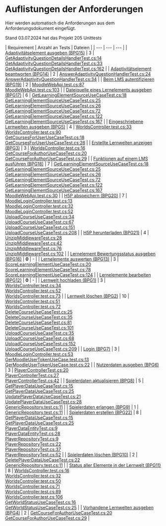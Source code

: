# Auflistungen der Anforderungen

Hier werden automatisch die Anforderungen aus dem Anforderungsdokument eingefügt.

Stand 03.07.2024 hat das Projekt 205 Unittests

[//]: # (Script-Start)
| Requirement | Anzahl an Tests | Dateien |
| --- | --- | --- |
| [Adaptivitätselement ausgeben (BPG15)](BPG15.md) | 3 | [GetAdaptivityQuestionDetailsHandlerTest.cs:14](https://github.com/ProjektAdLer/AdLerBackend/blob/main/AdLerBackend.Application.UnitTests/Adaptivity/GetAdaptivityQuestionDetailsHandlerTest.cs#L14)<br/>[GetAdaptivityQuestionDetailsHandlerTest.cs:33](https://github.com/ProjektAdLer/AdLerBackend/blob/main/AdLerBackend.Application.UnitTests/Adaptivity/GetAdaptivityQuestionDetailsHandlerTest.cs#L33)<br/>[GetAdaptivityQuestionDetailsHandlerTest.cs:162](https://github.com/ProjektAdLer/AdLerBackend/blob/main/AdLerBackend.Application.UnitTests/Adaptivity/GetAdaptivityQuestionDetailsHandlerTest.cs#L162) |
| [Adaptivitätselement beantworten (BPG14)](BPG14.md) | 2 | [AnswerAdaptivityQuestionHandlerTest.cs:24](https://github.com/ProjektAdLer/AdLerBackend/blob/main/AdLerBackend.Application.UnitTests/Adaptivity/AnswerAdaptivityQuestion/AnswerAdaptivityQuestionHandlerTest.cs#L24)<br/>[AnswerAdaptivityQuestionHandlerTest.cs:34](https://github.com/ProjektAdLer/AdLerBackend/blob/main/AdLerBackend.Application.UnitTests/Adaptivity/AnswerAdaptivityQuestion/AnswerAdaptivityQuestionHandlerTest.cs#L34) |
| [Beim LMS autentifizieren (BPG19)](BPG19.md) | 2 | [MoodleWebApi.test.cs:87](https://github.com/ProjektAdLer/AdLerBackend/blob/main/AdLerBackend.Infrastructure.UnitTests/Moodle/MoodleWebApi.test.cs#L87)<br/>[MoodleWebApi.test.cs:103](https://github.com/ProjektAdLer/AdLerBackend/blob/main/AdLerBackend.Infrastructure.UnitTests/Moodle/MoodleWebApi.test.cs#L103) |
| [Dateiquelle eines Lernelements ausgeben (BPG17)](BPG17.md) | 6 | [GetLearningElementSourceUseCaseTest.cs:18](https://github.com/ProjektAdLer/AdLerBackend/blob/main/AdLerBackend.Application.UnitTests/LearningElements/GetLearningElementSourceUseCaseTest.cs#L18)<br/>[GetLearningElementSourceUseCaseTest.cs:25](https://github.com/ProjektAdLer/AdLerBackend/blob/main/AdLerBackend.Application.UnitTests/LearningElements/GetLearningElementSourceUseCaseTest.cs#L25)<br/>[GetLearningElementSourceUseCaseTest.cs:26](https://github.com/ProjektAdLer/AdLerBackend/blob/main/AdLerBackend.Application.UnitTests/LearningElements/GetLearningElementSourceUseCaseTest.cs#L26)<br/>[GetLearningElementSourceUseCaseTest.cs:72](https://github.com/ProjektAdLer/AdLerBackend/blob/main/AdLerBackend.Application.UnitTests/LearningElements/GetLearningElementSourceUseCaseTest.cs#L72)<br/>[GetLearningElementSourceUseCaseTest.cs:122](https://github.com/ProjektAdLer/AdLerBackend/blob/main/AdLerBackend.Application.UnitTests/LearningElements/GetLearningElementSourceUseCaseTest.cs#L122)<br/>[GetLearningElementSourceUseCaseTest.cs:167](https://github.com/ProjektAdLer/AdLerBackend/blob/main/AdLerBackend.Application.UnitTests/LearningElements/GetLearningElementSourceUseCaseTest.cs#L167) |
| [Eingeschriebene Lernwelten ausgeben (BPG5)](BPG5.md) | 4 | [WorldsController.test.cs:33](https://github.com/ProjektAdLer/AdLerBackend/blob/main/AdLerBackend.API.UnitTests/Controllers/Worlds/WorldsController.test.cs#L33)<br/>[WorldsController.test.cs:90](https://github.com/ProjektAdLer/AdLerBackend/blob/main/AdLerBackend.API.UnitTests/Controllers/Worlds/WorldsController.test.cs#L90)<br/>[GetCoursesForUserUseCaseTest.cs:18](https://github.com/ProjektAdLer/AdLerBackend/blob/main/AdLerBackend.Application.UnitTests/World/GetWorldForUser/GetCoursesForUserUseCaseTest.cs#L18)<br/>[GetCoursesForUserUseCaseTest.cs:26](https://github.com/ProjektAdLer/AdLerBackend/blob/main/AdLerBackend.Application.UnitTests/World/GetWorldForUser/GetCoursesForUserUseCaseTest.cs#L26) |
| [Erstellte Lernwelten anzeigen (BPG3)](BPG3.md) | 3 | [WorldsController.test.cs:16](https://github.com/ProjektAdLer/AdLerBackend/blob/main/AdLerBackend.API.UnitTests/Controllers/Worlds/WorldsController.test.cs#L16)<br/>[GetCourseForAuthorUseCaseTest.cs:20](https://github.com/ProjektAdLer/AdLerBackend/blob/main/AdLerBackend.Application.UnitTests/World/GetWorldForAuthor/GetCourseForAuthorUseCaseTest.cs#L20)<br/>[GetCourseForAuthorUseCaseTest.cs:29](https://github.com/ProjektAdLer/AdLerBackend/blob/main/AdLerBackend.Application.UnitTests/World/GetWorldForAuthor/GetCourseForAuthorUseCaseTest.cs#L29) |
| [Funktionen auf einem LMS ausführen (BPG18)](BPG18.md) | 7 | [GetLearningElementSourceUseCaseTest.cs:18](https://github.com/ProjektAdLer/AdLerBackend/blob/main/AdLerBackend.Application.UnitTests/LearningElements/GetLearningElementSourceUseCaseTest.cs#L18)<br/>[GetLearningElementSourceUseCaseTest.cs:25](https://github.com/ProjektAdLer/AdLerBackend/blob/main/AdLerBackend.Application.UnitTests/LearningElements/GetLearningElementSourceUseCaseTest.cs#L25)<br/>[GetLearningElementSourceUseCaseTest.cs:26](https://github.com/ProjektAdLer/AdLerBackend/blob/main/AdLerBackend.Application.UnitTests/LearningElements/GetLearningElementSourceUseCaseTest.cs#L26)<br/>[GetLearningElementSourceUseCaseTest.cs:72](https://github.com/ProjektAdLer/AdLerBackend/blob/main/AdLerBackend.Application.UnitTests/LearningElements/GetLearningElementSourceUseCaseTest.cs#L72)<br/>[GetLearningElementSourceUseCaseTest.cs:122](https://github.com/ProjektAdLer/AdLerBackend/blob/main/AdLerBackend.Application.UnitTests/LearningElements/GetLearningElementSourceUseCaseTest.cs#L122)<br/>[GetLearningElementSourceUseCaseTest.cs:167](https://github.com/ProjektAdLer/AdLerBackend/blob/main/AdLerBackend.Application.UnitTests/LearningElements/GetLearningElementSourceUseCaseTest.cs#L167)<br/>[MoodleWebApi.test.cs:30](https://github.com/ProjektAdLer/AdLerBackend/blob/main/AdLerBackend.Infrastructure.UnitTests/Moodle/MoodleWebApi.test.cs#L30) |
| [H5P abspeichern (BPG20)](BPG20.md) | 7 | [MoodleLoginController.test.cs:13](https://github.com/ProjektAdLer/AdLerBackend/blob/main/AdLerBackend.API.UnitTests/Controllers/LMSUserService/MoodleLoginController.test.cs#L13)<br/>[MoodleLoginController.test.cs:32](https://github.com/ProjektAdLer/AdLerBackend/blob/main/AdLerBackend.API.UnitTests/Controllers/LMSUserService/MoodleLoginController.test.cs#L32)<br/>[MoodleLoginController.test.cs:52](https://github.com/ProjektAdLer/AdLerBackend/blob/main/AdLerBackend.API.UnitTests/Controllers/LMSUserService/MoodleLoginController.test.cs#L52)<br/>[UploadCourseUseCaseTest.cs:34](https://github.com/ProjektAdLer/AdLerBackend/blob/main/AdLerBackend.Application.UnitTests/World/WorldManagement/UploadWorld/UploadCourseUseCaseTest.cs#L34)<br/>[UploadCourseUseCaseTest.cs:67](https://github.com/ProjektAdLer/AdLerBackend/blob/main/AdLerBackend.Application.UnitTests/World/WorldManagement/UploadWorld/UploadCourseUseCaseTest.cs#L67)<br/>[UploadCourseUseCaseTest.cs:151](https://github.com/ProjektAdLer/AdLerBackend/blob/main/AdLerBackend.Application.UnitTests/World/WorldManagement/UploadWorld/UploadCourseUseCaseTest.cs#L151)<br/>[UploadCourseUseCaseTest.cs:208](https://github.com/ProjektAdLer/AdLerBackend/blob/main/AdLerBackend.Application.UnitTests/World/WorldManagement/UploadWorld/UploadCourseUseCaseTest.cs#L208) |
| [H5P herunterladen (BPG21)](BPG21.md) | 4 | [UnzipMiddlewareTest.cs:28](https://github.com/ProjektAdLer/AdLerBackend/blob/main/AdLerBackend.API.UnitTests/MIddleware/UnzipMiddlewareTest.cs#L28)<br/>[UnzipMiddlewareTest.cs:42](https://github.com/ProjektAdLer/AdLerBackend/blob/main/AdLerBackend.API.UnitTests/MIddleware/UnzipMiddlewareTest.cs#L42)<br/>[UnzipMiddlewareTest.cs:76](https://github.com/ProjektAdLer/AdLerBackend/blob/main/AdLerBackend.API.UnitTests/MIddleware/UnzipMiddlewareTest.cs#L76)<br/>[UnzipMiddlewareTest.cs:102](https://github.com/ProjektAdLer/AdLerBackend/blob/main/AdLerBackend.API.UnitTests/MIddleware/UnzipMiddlewareTest.cs#L102) |
| [Lernelement Bewertungsstatus ausgeben (BPG16)](BPG16.md) | **0** | - |
| [Lernelemente auswerten (BPG13)](BPG13.md) | 3 | [ScoreLearningElementUseCaseTest.cs:20](https://github.com/ProjektAdLer/AdLerBackend/blob/main/AdLerBackend.Application.UnitTests/LearningElements/ScoreLearningElementUseCaseTest.cs#L20)<br/>[ScoreLearningElementUseCaseTest.cs:78](https://github.com/ProjektAdLer/AdLerBackend/blob/main/AdLerBackend.Application.UnitTests/LearningElements/ScoreLearningElementUseCaseTest.cs#L78)<br/>[ScoreLearningElementUseCaseTest.cs:124](https://github.com/ProjektAdLer/AdLerBackend/blob/main/AdLerBackend.Application.UnitTests/LearningElements/ScoreLearningElementUseCaseTest.cs#L124) |
| [Lernelemente bearbeiten (BPG12)](BPG12.md) | **0** | - |
| [Lernwelt hochladen (BPG1)](BPG1.md) | 3 | [WorldsController.test.cs:34](https://github.com/ProjektAdLer/AdLerBackend/blob/main/AdLerBackend.API.UnitTests/Controllers/Worlds/WorldsController.test.cs#L34)<br/>[WorldsController.test.cs:52](https://github.com/ProjektAdLer/AdLerBackend/blob/main/AdLerBackend.API.UnitTests/Controllers/Worlds/WorldsController.test.cs#L52)<br/>[WorldsController.test.cs:73](https://github.com/ProjektAdLer/AdLerBackend/blob/main/AdLerBackend.API.UnitTests/Controllers/Worlds/WorldsController.test.cs#L73) |
| [Lernwelt löschen (BPG2)](BPG2.md) | 10 | [WorldsController.test.cs:51](https://github.com/ProjektAdLer/AdLerBackend/blob/main/AdLerBackend.API.UnitTests/Controllers/Worlds/WorldsController.test.cs#L51)<br/>[WorldsController.test.cs:72](https://github.com/ProjektAdLer/AdLerBackend/blob/main/AdLerBackend.API.UnitTests/Controllers/Worlds/WorldsController.test.cs#L72)<br/>[DeleteCourseUseCaseTest.cs:25](https://github.com/ProjektAdLer/AdLerBackend/blob/main/AdLerBackend.Application.UnitTests/World/WorldManagement/DeleteWorld/DeleteCourseUseCaseTest.cs#L25)<br/>[DeleteCourseUseCaseTest.cs:35](https://github.com/ProjektAdLer/AdLerBackend/blob/main/AdLerBackend.Application.UnitTests/World/WorldManagement/DeleteWorld/DeleteCourseUseCaseTest.cs#L35)<br/>[DeleteCourseUseCaseTest.cs:81](https://github.com/ProjektAdLer/AdLerBackend/blob/main/AdLerBackend.Application.UnitTests/World/WorldManagement/DeleteWorld/DeleteCourseUseCaseTest.cs#L81)<br/>[DeleteCourseUseCaseTest.cs:101](https://github.com/ProjektAdLer/AdLerBackend/blob/main/AdLerBackend.Application.UnitTests/World/WorldManagement/DeleteWorld/DeleteCourseUseCaseTest.cs#L101)<br/>[UploadCourseUseCaseTest.cs:35](https://github.com/ProjektAdLer/AdLerBackend/blob/main/AdLerBackend.Application.UnitTests/World/WorldManagement/UploadWorld/UploadCourseUseCaseTest.cs#L35)<br/>[UploadCourseUseCaseTest.cs:68](https://github.com/ProjektAdLer/AdLerBackend/blob/main/AdLerBackend.Application.UnitTests/World/WorldManagement/UploadWorld/UploadCourseUseCaseTest.cs#L68)<br/>[UploadCourseUseCaseTest.cs:152](https://github.com/ProjektAdLer/AdLerBackend/blob/main/AdLerBackend.Application.UnitTests/World/WorldManagement/UploadWorld/UploadCourseUseCaseTest.cs#L152)<br/>[UploadCourseUseCaseTest.cs:209](https://github.com/ProjektAdLer/AdLerBackend/blob/main/AdLerBackend.Application.UnitTests/World/WorldManagement/UploadWorld/UploadCourseUseCaseTest.cs#L209) |
| [Login (BPG7)](BPG7.md) | 3 | [MoodleLoginController.test.cs:53](https://github.com/ProjektAdLer/AdLerBackend/blob/main/AdLerBackend.API.UnitTests/Controllers/LMSUserService/MoodleLoginController.test.cs#L53)<br/>[GerMoodleUserTokenUseCase.test.cs:13](https://github.com/ProjektAdLer/AdLerBackend/blob/main/AdLerBackend.Application.UnitTests/Moodle/GetMoodleToken/GerMoodleUserTokenUseCase.test.cs#L13)<br/>[GerMoodleUserTokenUseCase.test.cs:22](https://github.com/ProjektAdLer/AdLerBackend/blob/main/AdLerBackend.Application.UnitTests/Moodle/GetMoodleToken/GerMoodleUserTokenUseCase.test.cs#L22) |
| [Nutzerdaten ausgeben (BPG6)](BPG6.md) | 3 | [PlayerControllerTest.cs:20](https://github.com/ProjektAdLer/AdLerBackend/blob/main/AdLerBackend.API.UnitTests/Controllers/Player/PlayerControllerTest.cs#L20)<br/>[PlayerControllerTest.cs:27](https://github.com/ProjektAdLer/AdLerBackend/blob/main/AdLerBackend.API.UnitTests/Controllers/Player/PlayerControllerTest.cs#L27)<br/>[PlayerControllerTest.cs:42](https://github.com/ProjektAdLer/AdLerBackend/blob/main/AdLerBackend.API.UnitTests/Controllers/Player/PlayerControllerTest.cs#L42) |
| [Spielerdaten aktualisieren (BPG8)](BPG8.md) | 5 | [GetPlayerDataUseCaseTest.cs:15](https://github.com/ProjektAdLer/AdLerBackend/blob/main/AdLerBackend.Application.UnitTests/Player/GetPlayerData/GetPlayerDataUseCaseTest.cs#L15)<br/>[GetPlayerDataUseCaseTest.cs:25](https://github.com/ProjektAdLer/AdLerBackend/blob/main/AdLerBackend.Application.UnitTests/Player/GetPlayerData/GetPlayerDataUseCaseTest.cs#L25)<br/>[UpdatePlayerDataUseCaseTest.cs:21](https://github.com/ProjektAdLer/AdLerBackend/blob/main/AdLerBackend.Application.UnitTests/Player/UpdatePlayerData/UpdatePlayerDataUseCaseTest.cs#L21)<br/>[UpdatePlayerDataUseCaseTest.cs:28](https://github.com/ProjektAdLer/AdLerBackend/blob/main/AdLerBackend.Application.UnitTests/Player/UpdatePlayerData/UpdatePlayerDataUseCaseTest.cs#L28)<br/>[GenericRepository.test.cs:11](https://github.com/ProjektAdLer/AdLerBackend/blob/main/AdLerBackend.Infrastructure.UnitTests/Repositories/Common/GenericRepository.test.cs#L11) |
| [Spielerdaten erlangen (BPG9)](BPG9.md) | 1 | [GenericRepository.test.cs:11](https://github.com/ProjektAdLer/AdLerBackend/blob/main/AdLerBackend.Infrastructure.UnitTests/Repositories/Common/GenericRepository.test.cs#L11) |
| [Spielerdaten erstellen (BPG22)](BPG22.md) | 8 | [GetPlayerDataUseCaseTest.cs:15](https://github.com/ProjektAdLer/AdLerBackend/blob/main/AdLerBackend.Application.UnitTests/Player/GetPlayerData/GetPlayerDataUseCaseTest.cs#L15)<br/>[GetPlayerDataUseCaseTest.cs:25](https://github.com/ProjektAdLer/AdLerBackend/blob/main/AdLerBackend.Application.UnitTests/Player/GetPlayerData/GetPlayerDataUseCaseTest.cs#L25)<br/>[PlayerDataEntityTest.cs:9](https://github.com/ProjektAdLer/AdLerBackend/blob/main/AdLerBackend.Domain.UnitTests/Entities/PlayerDataEntityTest.cs#L9)<br/>[PlayerDataEntityTest.cs:28](https://github.com/ProjektAdLer/AdLerBackend/blob/main/AdLerBackend.Domain.UnitTests/Entities/PlayerDataEntityTest.cs#L28)<br/>[PlayerRepositoryTest.cs:9](https://github.com/ProjektAdLer/AdLerBackend/blob/main/AdLerBackend.Infrastructure.UnitTests/Repositories/Player/PlayerRepositoryTest.cs#L9)<br/>[PlayerRepositoryTest.cs:22](https://github.com/ProjektAdLer/AdLerBackend/blob/main/AdLerBackend.Infrastructure.UnitTests/Repositories/Player/PlayerRepositoryTest.cs#L22)<br/>[PlayerRepositoryTest.cs:37](https://github.com/ProjektAdLer/AdLerBackend/blob/main/AdLerBackend.Infrastructure.UnitTests/Repositories/Player/PlayerRepositoryTest.cs#L37)<br/>[PlayerRepositoryTest.cs:52](https://github.com/ProjektAdLer/AdLerBackend/blob/main/AdLerBackend.Infrastructure.UnitTests/Repositories/Player/PlayerRepositoryTest.cs#L52) |
| [Spielerdaten löschen (BPG10)](BPG10.md) | 2 | [DeletePlayerDataUseCaseTest.cs:22](https://github.com/ProjektAdLer/AdLerBackend/blob/main/AdLerBackend.Application.UnitTests/Player/DeletePlayerData/DeletePlayerDataUseCaseTest.cs#L22)<br/>[GenericRepository.test.cs:11](https://github.com/ProjektAdLer/AdLerBackend/blob/main/AdLerBackend.Infrastructure.UnitTests/Repositories/Common/GenericRepository.test.cs#L11) |
| [Status aller Elemente in der Lernwelt (BPG11)](BPG11.md) | 8 | [WorldsController.test.cs:16](https://github.com/ProjektAdLer/AdLerBackend/blob/main/AdLerBackend.API.UnitTests/Controllers/Worlds/WorldsController.test.cs#L16)<br/>[WorldsController.test.cs:32](https://github.com/ProjektAdLer/AdLerBackend/blob/main/AdLerBackend.API.UnitTests/Controllers/Worlds/WorldsController.test.cs#L32)<br/>[WorldsController.test.cs:50](https://github.com/ProjektAdLer/AdLerBackend/blob/main/AdLerBackend.API.UnitTests/Controllers/Worlds/WorldsController.test.cs#L50)<br/>[WorldsController.test.cs:71](https://github.com/ProjektAdLer/AdLerBackend/blob/main/AdLerBackend.API.UnitTests/Controllers/Worlds/WorldsController.test.cs#L71)<br/>[WorldsController.test.cs:89](https://github.com/ProjektAdLer/AdLerBackend/blob/main/AdLerBackend.API.UnitTests/Controllers/Worlds/WorldsController.test.cs#L89)<br/>[WorldsController.test.cs:106](https://github.com/ProjektAdLer/AdLerBackend/blob/main/AdLerBackend.API.UnitTests/Controllers/Worlds/WorldsController.test.cs#L106)<br/>[GetWorldStatusUseCaseTest.cs:16](https://github.com/ProjektAdLer/AdLerBackend/blob/main/AdLerBackend.Application.UnitTests/World/GetElementStatus/GetWorldStatusUseCaseTest.cs#L16)<br/>[GetWorldStatusUseCaseTest.cs:25](https://github.com/ProjektAdLer/AdLerBackend/blob/main/AdLerBackend.Application.UnitTests/World/GetElementStatus/GetWorldStatusUseCaseTest.cs#L25) |
| [Vorhandene Lernwelten ausgeben (BPG4)](BPG4.md) | 2 | [GetCourseForAuthorUseCaseTest.cs:20](https://github.com/ProjektAdLer/AdLerBackend/blob/main/AdLerBackend.Application.UnitTests/World/GetWorldForAuthor/GetCourseForAuthorUseCaseTest.cs#L20)<br/>[GetCourseForAuthorUseCaseTest.cs:29](https://github.com/ProjektAdLer/AdLerBackend/blob/main/AdLerBackend.Application.UnitTests/World/GetWorldForAuthor/GetCourseForAuthorUseCaseTest.cs#L29) |